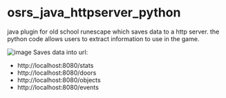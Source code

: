 # osrs_java_httpserver_python
java plugin for old school runescape which saves data to a http server. the python code allows users to extract information to use in the game.

![image](https://user-images.githubusercontent.com/81003470/161666246-a6cb1232-bfcd-47f0-9b87-442980ba5297.png)
Saves data into url: 
- http://localhost:8080/stats
- http://localhost:8080/doors
- http://localhost:8080/objects
- http://localhost:8080/events
